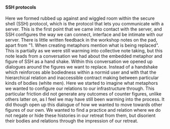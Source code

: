 #### SSH protocols

Here we formed rubbed up against and wiggled room within the secure shell (SSH) protocol, which is the protocol that lets you communicate with a server. This is the first point that we came into contact with the server, and SSH configures the way we can connect, interface and be intimate with our server. There is little written feedback in the workshop notes on the pad, apart from "1. When creating metaphors mention what is being replaced". This is partially as we were still warming into collective note taking, but this note leads from a conversation we had about the embedded metaphor and figure of SSH as a hand shake. Within this conversation we opened up dialogues around the figures we want to replace. Instead of a handshake which reinforces able bodiedness within a normid user and with that the hierarchical relation and inaccessible contract making between particular kinds of bodies (white men). Here we started to imagine what metaphors we wanted to configure our relations to our infrastructure through. This particular friction did not generate any outcomes of counter figures, unlike others latter on, as I feel we may have still been warming into the process.  It did though open up this dialogue of how we wanted to move towards other figures of our own. We wanted to find a practice and relation where we do not negate or hide these histories in our retreat from them, but disorient their bodies and relations through the impression of our retreat.

